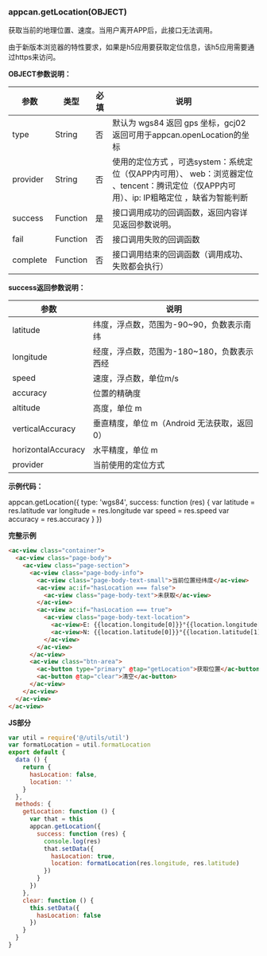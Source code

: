 ### appcan.getLocation(OBJECT)
获取当前的地理位置、速度。当用户离开APP后，此接口无法调用。

由于新版本浏览器的特性要求，如果是h5应用要获取定位信息，该h5应用需要通过https来访问。

**OBJECT参数说明：**

参数 | 类型 | 必填 | 说明
---|---|---|---
type | String | 否 | 默认为 wgs84 返回 gps 坐标，gcj02 返回可用于appcan.openLocation的坐标
provider | String | 否 | 使用的定位方式 ，可选system：系统定位（仅APP内可用）、 web：浏览器定位 、tencent：腾讯定位（仅APP内可用）、ip: IP粗略定位 ，缺省为智能判断
success | Function | 是 | 接口调用成功的回调函数，返回内容详见返回参数说明。
fail | Function | 否 | 接口调用失败的回调函数
complete | Function | 否 | 接口调用结束的回调函数（调用成功、失败都会执行）

**success返回参数说明：**

参数 | 说明
---|---
latitude | 纬度，浮点数，范围为-90~90，负数表示南纬
longitude | 经度，浮点数，范围为-180~180，负数表示西经
speed | 速度，浮点数，单位m/s
accuracy | 位置的精确度
altitude | 高度，单位 m
verticalAccuracy | 垂直精度，单位 m（Android 无法获取，返回 0）
horizontalAccuracy | 水平精度，单位 m
provider | 当前使用的定位方式

**示例代码：**

appcan.getLocation({
  type: 'wgs84',
  success: function (res) {
    var latitude = res.latitude
    var longitude = res.longitude
    var speed = res.speed
    var accuracy = res.accuracy
  }
})

**完整示例**

```html
<ac-view class="container">
  <ac-view class="page-body">
    <ac-view class="page-section">
      <ac-view class="page-body-info">
        <ac-view class="page-body-text-small">当前位置经纬度</ac-view>
        <ac-view ac:if="hasLocation === false">
          <ac-view class="page-body-text">未获取</ac-view>
        </ac-view>
        <ac-view ac:if="hasLocation === true">
          <ac-view class="page-body-text-location">
            <ac-view>E: {{location.longitude[0]}}°{{location.longitude[1]}}′</ac-view>
            <ac-view>N: {{location.latitude[0]}}°{{location.latitude[1]}}′</ac-view>
          </ac-view>
        </ac-view>
      </ac-view>
      <ac-view class="btn-area">
        <ac-button type="primary" @tap="getLocation">获取位置</ac-button>
        <ac-button @tap="clear">清空</ac-button>
      </ac-view>
    </ac-view>
  </ac-view>
</ac-view>
```
**JS部分**

```javascript
var util = require('@/utils/util')
var formatLocation = util.formatLocation
export default {
  data () {
    return {
      hasLocation: false,
      location: ''
    }
  },
  methods: {
    getLocation: function () {
      var that = this
      appcan.getLocation({
        success: function (res) {
          console.log(res)
          that.setData({
            hasLocation: true,
            location: formatLocation(res.longitude, res.latitude)
          })
        }
      })
    },
    clear: function () {
      this.setData({
        hasLocation: false
      })
    }
  }
}
```
